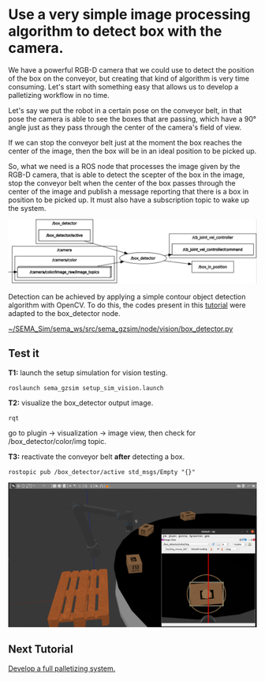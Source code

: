 #  Use a very simple image processing algorithm to detect box with the camera.

We have a powerful RGB-D camera that we could use to detect the position of the box on the conveyor, but creating that kind of algorithm is very time consuming. Let's start with something easy that allows us to develop a palletizing workflow in no time.

Let's say we put the robot in a certain pose on the conveyor belt, in that pose the camera is able to see the boxes that are passing, which have a 90° angle just as they pass through the center of the camera's field of view.

If we can stop the conveyor belt just at the moment the box reaches the center of the image, then the box will be in an ideal position to be picked up.

So, what we need is a ROS node that processes the image given by the RGB-D camera, that is able to detect the scepter of the box in the image, stop the conveyor belt when the center of the box passes through the center of the image and publish a message reporting that there is a box in position to be picked up. It must also have a subscription topic to wake up the system.

![Alt text](/imgs/box_detector_system.png)

Detection can be achieved by applying a simple contour object detection algorithm with OpenCV. To do this, the codes present in this [tutorial](https://docs.opencv.org/4.x/da/d0c/tutorial_bounding_rects_circles.html) were adapted to the box_detector node.

[~/SEMA_Sim/sema_ws/src/sema_gzsim/node/vision/box_detector.py](https://github.com/MonkyDCristian/SEMA_Sim/blob/ROS-focus-develop/sema_ws/src/shttps://github.com/MonkyDCristian/SEMA_Sim/blob/ROS-focus-develop/sema_ws/src/sema_gzsim/node/vision/box_detector.pyema_gzsim/node/vision/box_detector.py)

## Test it
**T1:** launch the setup simulation for vision testing.
```
roslaunch sema_gzsim setup_sim_vision.launch
```
**T2:** visualize the box_detector output image.
```
rqt
```
go to plugin -> visualization -> image view, then check for /box_detector/color/img topic.

**T3:** reactivate the conveyor belt **after** detecting a box.
```
rostopic pub /box_detector/active std_msgs/Empty "{}" 
```

![Alt text](/imgs/box_detector.png)

## Next Tutorial 
[Develop a full palletizing system.](https://github.com/MonkyDCristian/SEMA_Sim/blob/ROS-focus-develop/documentation/palletizing_develop.md)
